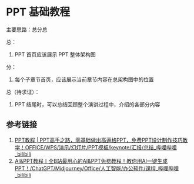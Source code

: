 # PPT 基础教程


主要思路：总分总

总：
1. PPT 首页应该展示 PPT 整体架构图

分：
1. 每个子章节首页，应该展示当前章节内容在总架构图中的位置

总（待求证）：
1. PPT 结尾时，可以总结回顾整个演讲过程中，介绍的各部分内容


## 参考链接
1. [PPT教程 | PPT高手之路，零基础做出高逼格PPT，免费PPT设计制作技巧教学！OFFICE/WPS/演示/幻灯片/PPT模板/keynote/汇报/总结\_哔哩哔哩\_bilibili](https://www.bilibili.com/video/BV1xf4y157Db/)
2. [AI&PPT教程丨全B站最用心的AI&PPT免费教程！教你用AI一键生成PPT！/ChatGPT/Midjourney/Office/人工智能/办公软件/课程\_哔哩哔哩\_bilibili](https://www.bilibili.com/video/BV1t14y1C7P4/)